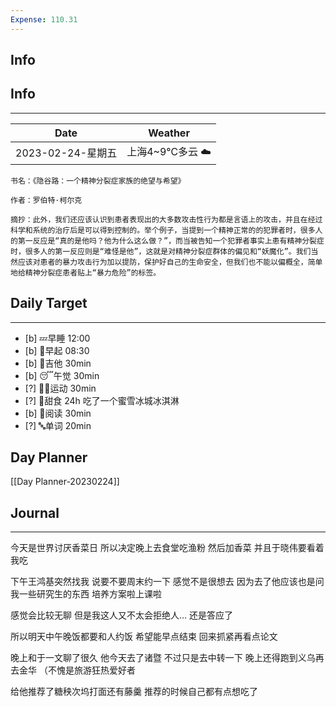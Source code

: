 ```yaml
---
Expense: 110.31
---
```

## Info
## Info
***
| Date              | Weather         |
| ----------------- | --------------- |
| 2023-02-24-星期五 | 上海4~9℃多云 ☁️ | 


```ad-cite
书名：《隐谷路：一个精神分裂症家族的绝望与希望》

作者：罗伯特·柯尔克

摘抄：此外，我们还应该认识到患者表现出的大多数攻击性行为都是言语上的攻击，并且在经过科学和系统的治疗后是可以得到控制的。举个例子，当提到一个精神正常的的犯罪者时，很多人的第一反应是“真的是他吗？他为什么这么做？”，而当被告知一个犯罪者事实上患有精神分裂症时，很多人的第一反应则是“难怪是他”，这就是对精神分裂症群体的偏见和“妖魔化”。我们当然应该对患者的暴力攻击行为加以提防，保护好自己的生命安全，但我们也不能以偏概全，简单地给精神分裂症患者贴上“暴力危险”的标签。
```


## Daily Target 
***
- [b] 💤早睡   12:00
- [b] 🌅早起    08:30
- [b] 🎵吉他    30min
- [b] 😴午觉    30min
- [?] 🏃‍♀️运动    30min  
- [?] 🚫甜食    24h 吃了一个蜜雪冰城冰淇淋
- [b] 📖阅读    30min
- [?] 🔤单词    20min    


## Day Planner
[[Day Planner-20230224]]


##  Journal
***
今天是世界讨厌香菜日
所以决定晚上去食堂吃渔粉
然后加香菜
并且于晓伟要看着我吃

下午王鸿基突然找我
说要不要周末约一下
感觉不是很想去
因为去了他应该也是问我一些研究生的东西
培养方案啦上课啦

感觉会比较无聊
但是我这人又不太会拒绝人...
还是答应了

所以明天中午晚饭都要和人约饭
希望能早点结束
回来抓紧再看点论文

晚上和于一文聊了很久
他今天去了诸暨
不过只是去中转一下
晚上还得跑到义乌再去金华
（不愧是旅游狂热爱好者

给他推荐了糖秧次坞打面还有藤羹
推荐的时候自己都有点想吃了

